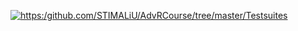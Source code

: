<!-- badges: start -->
  [![https:/github.com/STIMALiU/AdvRCourse/tree/master/Testsuites](https://github.com/hussnainali1/LabAssignment4/actions/workflows/https:/github.com/STIMALiU/AdvRCourse/tree/master/Testsuites.yaml/badge.svg)](https://github.com/hussnainali1/LabAssignment4/actions/workflows/https:/github.com/STIMALiU/AdvRCourse/tree/master/Testsuites.yaml)
  <!-- badges: end -->
